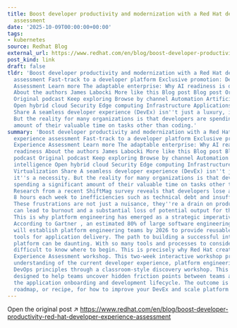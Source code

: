 ```yaml
---
title: Boost developer productivity and modernization with a Red Hat developer experience
  assessment
date: '2025-10-09T00:00:00+00:00'
tags:
- kubernetes
source: Redhat Blog
external_url: https://www.redhat.com/en/blog/boost-developer-productivity-red-hat-developer-experience-assessment
post_kind: link
draft: false
tldr: 'Boost developer productivity and modernization with a Red Hat developer experience
  assessment Fast-track to a developer platform Exclusive promotion: Developer Experience
  Assessment Learn more The adaptable enterprise: Why AI readiness is disruption readiness
  About the authors James Labocki More like this Blog post Blog post Original podcast
  Original podcast Keep exploring Browse by channel Automation Artificial intelligence
  Open hybrid cloud Security Edge computing Infrastructure Applications Virtualization
  Share A seamless developer experience (DevEx) isn''t just a luxury, it''s a necessity.
  But the reality for many organizations is that developers are spending a significant
  amount of their valuable time on tasks other than coding.'
summary: 'Boost developer productivity and modernization with a Red Hat developer
  experience assessment Fast-track to a developer platform Exclusive promotion: Developer
  Experience Assessment Learn more The adaptable enterprise: Why AI readiness is disruption
  readiness About the authors James Labocki More like this Blog post Blog post Original
  podcast Original podcast Keep exploring Browse by channel Automation Artificial
  intelligence Open hybrid cloud Security Edge computing Infrastructure Applications
  Virtualization Share A seamless developer experience (DevEx) isn''t just a luxury,
  it''s a necessity. But the reality for many organizations is that developers are
  spending a significant amount of their valuable time on tasks other than coding.
  Research from a recent ShiftMag survey reveals that developers lose an average of
  8 hours each week to inefficiencies such as technical debt and insufficient documentation.
  These frustrations are not just a nuisance, they''re a drain on productivity that
  can lead to burnout and a substantial loss of potential output for the business.
  This is why platform engineering has emerged as a strategic imperative for businesses.
  According to Gartner , an estimated 80% of large software engineering organizations
  will establish platform engineering teams by 2026 to provide reusable services and
  tools for application delivery. The path to building a successful internal developer
  platform can be daunting. With so many tools and processes to consider, it can be
  difficult to know where to begin. This is precisely why Red Hat created the Developer
  Experience Assessment workshop. This two-week interactive workshop provides an increased
  understanding of the current developer experience, platform engineering teams, and
  DevOps principles through a classroom-style discovery workshop. This workshop is
  designed to help teams uncover hidden friction points between teams and map out
  the application onboarding and development lifecycle. The outcome is a tailored
  roadmap, or recipe, for how to improve your DevEx and scale platform adoption.'
---
```

Open the original post ↗ https://www.redhat.com/en/blog/boost-developer-productivity-red-hat-developer-experience-assessment
